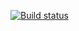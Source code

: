 [![Build status](https://ci.appveyor.com/api/projects/status/wm4f25w66lkrn31e?svg=true)](https://ci.appveyor.com/project/anaruw/selenide)
